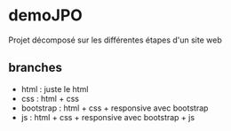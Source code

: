 # demoJPO

Projet décomposé sur les différentes étapes d'un site web

## branches
- html : juste le html
- css : html + css
- bootstrap : html + css + responsive avec bootstrap
- js : html + css + responsive avec bootstrap + js